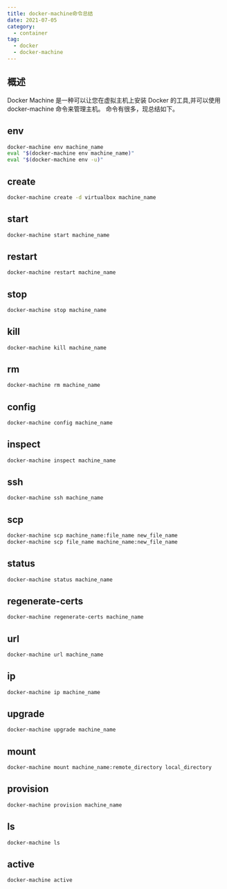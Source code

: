 ```yaml
---
title: docker-machine命令总结
date: 2021-07-05
category:
  - container
tag:
  - docker
  - docker-machine
---
```


## 概述

Docker Machine 是一种可以让您在虚拟主机上安装 Docker 的工具,并可以使用 docker-machine 命令来管理主机。 命令有很多，现总结如下。

## env

```bash
docker-machine env machine_name
eval "$(docker-machine env machine_name)"
eval "$(docker-machine env -u)"
```

## create

```bash
docker-machine create -d virtualbox machine_name
```

## start

```bash
docker-machine start machine_name
```

## restart

```bash
docker-machine restart machine_name
```

## stop

```bash
docker-machine stop machine_name
```

## kill

```bash
docker-machine kill machine_name
```

## rm

```bash
docker-machine rm machine_name
```

## config

```bash
docker-machine config machine_name
```

## inspect

```bash
docker-machine inspect machine_name
```

## ssh

```bash
docker-machine ssh machine_name
```

## scp

```bash
docker-machine scp machine_name:file_name new_file_name
docker-machine scp file_name machine_name:new_file_name
```

## status

```bash
docker-machine status machine_name
```

## regenerate-certs

```bash
docker-machine regenerate-certs machine_name
```

## url

```bash
docker-machine url machine_name
```

## ip

```bash
docker-machine ip machine_name
```

## upgrade

```bash
docker-machine upgrade machine_name
```

## mount

```bash
docker-machine mount machine_name:remote_directory local_directory
```

## provision

```bash
docker-machine provision machine_name
```

## ls

```bash
docker-machine ls
```

## active

```bash
docker-machine active
```
